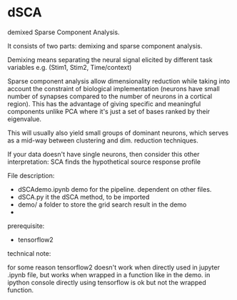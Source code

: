 # dSCA

demixed Sparse Component Analysis.

It consists of two parts: demixing and sparse component analysis.

Demixing means separating the neural signal elicited by different task variables e.g. (Stim1, Stim2, Time/context)

Sparse component analysis allow dimensionality reduction while taking into account the constraint of biological implementation (neurons have small number of synapses compared to the number of neurons in a cortical region). This has the advantage of giving specific and meaningful components unlike PCA where it's just a set of bases ranked by their eigenvalue. 

This will usually also yield small groups of dominant neurons, which serves as a mid-way between clustering and dim. reduction techniques.

If your data doesn't have single neurons, then consider this other interpretation: SCA finds the hypothetical source response profile


File description:
- dSCAdemo.ipynb
demo for the pipeline. dependent on other files.
- dSCA.py
it the dSCA method, to be imported
- demo/
a folder to store the grid search result in the demo
- 



prerequisite:

- tensorflow2





technical note:

for some reason tensorflow2 doesn't work when directly used in jupyter .ipynb file, but works when wrapped in a function like in the demo.
in ipython console directly using tensorflow is ok but not the wrapped function.
